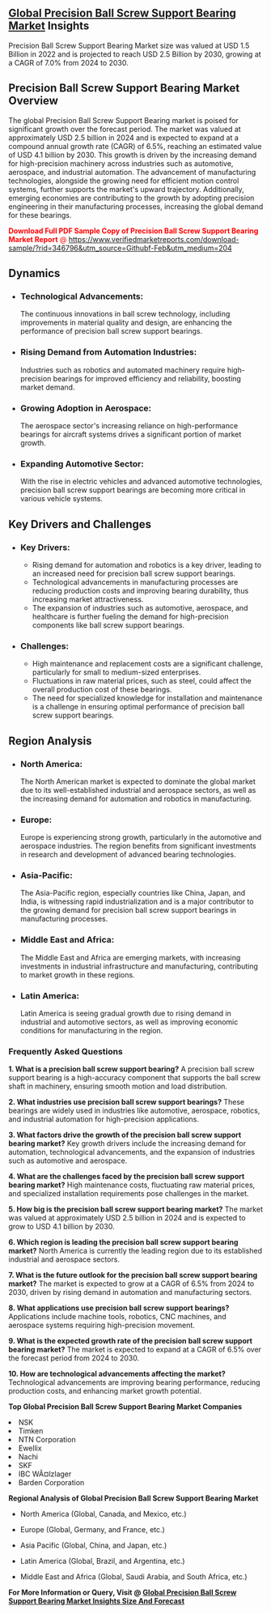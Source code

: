 <h2><a href="https://www.verifiedmarketreports.com/download-sample/?rid=346796&amp;utm_source=Githubf&amp;utm_medium=204" target="_blank">Global Precision Ball Screw Support Bearing Market</a> Insights</h2><p>Precision Ball Screw Support Bearing Market size was valued at USD 1.5 Billion in 2022 and is projected to reach USD 2.5 Billion by 2030, growing at a CAGR of 7.0% from 2024 to 2030.</p><p> <h2>Precision Ball Screw Support Bearing Market Overview</h2> <p>The global Precision Ball Screw Support Bearing market is poised for significant growth over the forecast period. The market was valued at approximately USD 2.5 billion in 2024 and is expected to expand at a compound annual growth rate (CAGR) of 6.5%, reaching an estimated value of USD 4.1 billion by 2030. This growth is driven by the increasing demand for high-precision machinery across industries such as automotive, aerospace, and industrial automation. The advancement of manufacturing technologies, alongside the growing need for efficient motion control systems, further supports the market's upward trajectory. Additionally, emerging economies are contributing to the growth by adopting precision engineering in their manufacturing processes, increasing the global demand for these bearings.</p> <p><p><span class=""><span style="color: #ff0000;"><strong>Download Full PDF Sample Copy of Precision Ball Screw Support Bearing Market Report</strong> @ </span><a href="https://www.verifiedmarketreports.com/download-sample/?rid=346796&amp;utm_source=Githubf-Feb&amp;utm_medium=204" target="_blank">https://www.verifiedmarketreports.com/download-sample/?rid=346796&amp;utm_source=Githubf-Feb&amp;utm_medium=204</a></span></p></p> <h2>Dynamics</h2> <ul> <li><h3>Technological Advancements:</h3> The continuous innovations in ball screw technology, including improvements in material quality and design, are enhancing the performance of precision ball screw support bearings.</li> <li><h3>Rising Demand from Automation Industries:</h3> Industries such as robotics and automated machinery require high-precision bearings for improved efficiency and reliability, boosting market demand.</li> <li><h3>Growing Adoption in Aerospace:</h3> The aerospace sector's increasing reliance on high-performance bearings for aircraft systems drives a significant portion of market growth.</li> <li><h3>Expanding Automotive Sector:</h3> With the rise in electric vehicles and advanced automotive technologies, precision ball screw support bearings are becoming more critical in various vehicle systems.</li> </ul> <h2>Key Drivers and Challenges</h2> <ul> <li><h3>Key Drivers:</h3> <ul> <li>Rising demand for automation and robotics is a key driver, leading to an increased need for precision ball screw support bearings.</li> <li>Technological advancements in manufacturing processes are reducing production costs and improving bearing durability, thus increasing market attractiveness.</li> <li>The expansion of industries such as automotive, aerospace, and healthcare is further fueling the demand for high-precision components like ball screw support bearings.</li> </ul> </li> <li><h3>Challenges:</h3> <ul> <li>High maintenance and replacement costs are a significant challenge, particularly for small to medium-sized enterprises.</li> <li>Fluctuations in raw material prices, such as steel, could affect the overall production cost of these bearings.</li> <li>The need for specialized knowledge for installation and maintenance is a challenge in ensuring optimal performance of precision ball screw support bearings.</li> </ul> </li> </ul> <h2>Region Analysis</h2> <ul> <li><h3>North America:</h3> The North American market is expected to dominate the global market due to its well-established industrial and aerospace sectors, as well as the increasing demand for automation and robotics in manufacturing.</li> <li><h3>Europe:</h3> Europe is experiencing strong growth, particularly in the automotive and aerospace industries. The region benefits from significant investments in research and development of advanced bearing technologies.</li> <li><h3>Asia-Pacific:</h3> The Asia-Pacific region, especially countries like China, Japan, and India, is witnessing rapid industrialization and is a major contributor to the growing demand for precision ball screw support bearings in manufacturing processes.</li> <li><h3>Middle East and Africa:</h3> The Middle East and Africa are emerging markets, with increasing investments in industrial infrastructure and manufacturing, contributing to market growth in these regions.</li> <li><h3>Latin America:</h3> Latin America is seeing gradual growth due to rising demand in industrial and automotive sectors, as well as improving economic conditions for manufacturing in the region.</li> </ul> <h3>Frequently Asked Questions</h3> <p><strong>1. What is a precision ball screw support bearing?</strong> A precision ball screw support bearing is a high-accuracy component that supports the ball screw shaft in machinery, ensuring smooth motion and load distribution.</p> <p><strong>2. What industries use precision ball screw support bearings?</strong> These bearings are widely used in industries like automotive, aerospace, robotics, and industrial automation for high-precision applications.</p> <p><strong>3. What factors drive the growth of the precision ball screw support bearing market?</strong> Key growth drivers include the increasing demand for automation, technological advancements, and the expansion of industries such as automotive and aerospace.</p> <p><strong>4. What are the challenges faced by the precision ball screw support bearing market?</strong> High maintenance costs, fluctuating raw material prices, and specialized installation requirements pose challenges in the market.</p> <p><strong>5. How big is the precision ball screw support bearing market?</strong> The market was valued at approximately USD 2.5 billion in 2024 and is expected to grow to USD 4.1 billion by 2030.</p> <p><strong>6. Which region is leading the precision ball screw support bearing market?</strong> North America is currently the leading region due to its established industrial and aerospace sectors.</p> <p><strong>7. What is the future outlook for the precision ball screw support bearing market?</strong> The market is expected to grow at a CAGR of 6.5% from 2024 to 2030, driven by rising demand in automation and manufacturing sectors.</p> <p><strong>8. What applications use precision ball screw support bearings?</strong> Applications include machine tools, robotics, CNC machines, and aerospace systems requiring high-precision movement.</p> <p><strong>9. What is the expected growth rate of the precision ball screw support bearing market?</strong> The market is expected to expand at a CAGR of 6.5% over the forecast period from 2024 to 2030.</p> <p><strong>10. How are technological advancements affecting the market?</strong> Technological advancements are improving bearing performance, reducing production costs, and enhancing market growth potential.</p> </p><p><strong>Top Global Precision Ball Screw Support Bearing Market Companies</strong></p><div data-test-id=""><p><li>NSK</li><li> Timken</li><li> NTN Corporation</li><li> Ewellix</li><li> Nachi</li><li> SKF</li><li> IBC WÃ¤lzlager</li><li> Barden Corporation</li></p><div><strong>Regional Analysis of&nbsp;Global Precision Ball Screw Support Bearing Market</strong></div><ul><li dir="ltr"><p dir="ltr">North America&nbsp;(Global, Canada, and Mexico, etc.)</p></li><li dir="ltr"><p dir="ltr">Europe (Global, Germany, and France, etc.)</p></li><li dir="ltr"><p dir="ltr">Asia Pacific&nbsp;(Global, China, and Japan, etc.)</p></li><li dir="ltr"><p dir="ltr">Latin America&nbsp;(Global, Brazil, and Argentina, etc.)</p></li><li dir="ltr">Middle East and Africa&nbsp;(Global, Saudi Arabia, and South Africa, etc.)</li></ul><p><strong>For More Information or Query, Visit @&nbsp;</strong><strong><a href="https://www.verifiedmarketreports.com/product/precision-ball-screw-support-bearing-market/?utm_source=Githubf&amp;utm_medium=204" target="_blank">Global Precision Ball Screw Support Bearing Market Insights Size And Forecast</a></strong></p></div>
